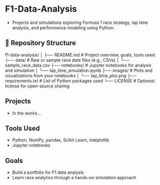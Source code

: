 # F1-Data-Analysis
- Projects and simulations exploring Formula 1 race strategy, lap time analysis, and performance modeling using Python.

## 📁 Repository Structure
f1-data-analysis/
│
├── README.md                  # Project overview, goals, tools used
├── data/                      # Raw or sample race data files (e.g., CSVs)
│   └── sample_race_data.csv
├── notebooks/                 # Jupyter notebooks for analysis and simulation
│   └── lap_time_simulation.ipynb
├── images/                    # Plots and visualizations from your notebooks
│   └── lap_time_plot.png
├── requirements.txt           # List of Python packages used
└── LICENSE                    # Optional: license for open-source sharing


## Projects
- In the works...

## Tools Used
- Python, NumPy, pandas, Scikit Learn, matplotlib
- Jupyter notebooks

## Goals
- Build a portfolio for F1 data analysis
- Learn race analytics through a hands-on simulation approach
